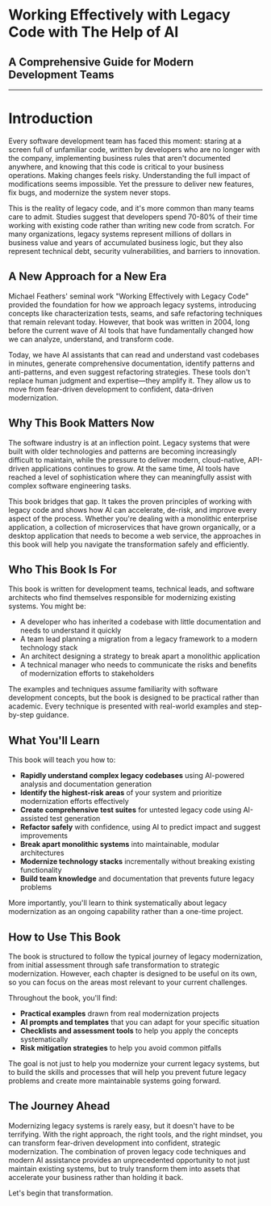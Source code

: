 # Working Effectively with Legacy Code with The Help of AI
## A Comprehensive Guide for Modern Development Teams

---

# Introduction

Every software development team has faced this moment: staring at a screen full of unfamiliar code, written by developers who are no longer with the company, implementing business rules that aren't documented anywhere, and knowing that this code is critical to your business operations. Making changes feels risky. Understanding the full impact of modifications seems impossible. Yet the pressure to deliver new features, fix bugs, and modernize the system never stops.

This is the reality of legacy code, and it's more common than many teams care to admit. Studies suggest that developers spend 70-80% of their time working with existing code rather than writing new code from scratch. For many organizations, legacy systems represent millions of dollars in business value and years of accumulated business logic, but they also represent technical debt, security vulnerabilities, and barriers to innovation.

## A New Approach for a New Era

Michael Feathers' seminal work "Working Effectively with Legacy Code" provided the foundation for how we approach legacy systems, introducing concepts like characterization tests, seams, and safe refactoring techniques that remain relevant today. However, that book was written in 2004, long before the current wave of AI tools that have fundamentally changed how we can analyze, understand, and transform code.

Today, we have AI assistants that can read and understand vast codebases in minutes, generate comprehensive documentation, identify patterns and anti-patterns, and even suggest refactoring strategies. These tools don't replace human judgment and expertise—they amplify it. They allow us to move from fear-driven development to confident, data-driven modernization.

## Why This Book Matters Now

The software industry is at an inflection point. Legacy systems that were built with older technologies and patterns are becoming increasingly difficult to maintain, while the pressure to deliver modern, cloud-native, API-driven applications continues to grow. At the same time, AI tools have reached a level of sophistication where they can meaningfully assist with complex software engineering tasks.

This book bridges that gap. It takes the proven principles of working with legacy code and shows how AI can accelerate, de-risk, and improve every aspect of the process. Whether you're dealing with a monolithic enterprise application, a collection of microservices that have grown organically, or a desktop application that needs to become a web service, the approaches in this book will help you navigate the transformation safely and efficiently.

## Who This Book Is For

This book is written for development teams, technical leads, and software architects who find themselves responsible for modernizing existing systems. You might be:

- A developer who has inherited a codebase with little documentation and needs to understand it quickly
- A team lead planning a migration from a legacy framework to a modern technology stack
- An architect designing a strategy to break apart a monolithic application
- A technical manager who needs to communicate the risks and benefits of modernization efforts to stakeholders

The examples and techniques assume familiarity with software development concepts, but the book is designed to be practical rather than academic. Every technique is presented with real-world examples and step-by-step guidance.

## What You'll Learn

This book will teach you how to:

- **Rapidly understand complex legacy codebases** using AI-powered analysis and documentation generation
- **Identify the highest-risk areas** of your system and prioritize modernization efforts effectively
- **Create comprehensive test suites** for untested legacy code using AI-assisted test generation
- **Refactor safely** with confidence, using AI to predict impact and suggest improvements
- **Break apart monolithic systems** into maintainable, modular architectures
- **Modernize technology stacks** incrementally without breaking existing functionality
- **Build team knowledge** and documentation that prevents future legacy problems

More importantly, you'll learn to think systematically about legacy modernization as an ongoing capability rather than a one-time project.

## How to Use This Book

The book is structured to follow the typical journey of legacy modernization, from initial assessment through safe transformation to strategic modernization. However, each chapter is designed to be useful on its own, so you can focus on the areas most relevant to your current challenges.

Throughout the book, you'll find:
- **Practical examples** drawn from real modernization projects
- **AI prompts and templates** that you can adapt for your specific situation
- **Checklists and assessment tools** to help you apply the concepts systematically
- **Risk mitigation strategies** to help you avoid common pitfalls

The goal is not just to help you modernize your current legacy systems, but to build the skills and processes that will help you prevent future legacy problems and create more maintainable systems going forward.

## The Journey Ahead

Modernizing legacy systems is rarely easy, but it doesn't have to be terrifying. With the right approach, the right tools, and the right mindset, you can transform fear-driven development into confident, strategic modernization. The combination of proven legacy code techniques and modern AI assistance provides an unprecedented opportunity to not just maintain existing systems, but to truly transform them into assets that accelerate your business rather than holding it back.

Let's begin that transformation.